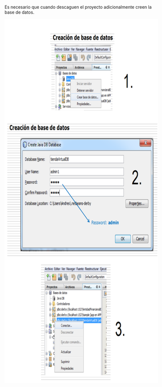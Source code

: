 Es necesario que cuando descaguen el proyecto adicionalmente creen la base de datos.

<p align="center">
  <img src="./resources/DB_creation.png" alt="Size Limit example"
       width="806" height="1192">
</p>
